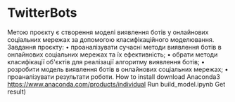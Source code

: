# TwitterBots
Метою проєкту є створення моделі виявлення ботів у онлайнових соціальних мережах за допомогою класифікаційного моделювання.
Завдання проєкту:
•	проаналізувати сучасні методи виявлення ботів в онлайнових соціальних мережах та їх ефективність;
•	обрати методи класифікації об'єктів для реалізації алгоритму виявлення ботів; 
•	розробити модель виявлення ботів в онлайнових соціальних мережах; 
•	проаналізувати результати роботи. 
How to install
download Anaconda3 https://www.anaconda.com/products/individual
Run build_model.ipynb
Get result)
